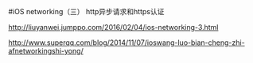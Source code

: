 #iOS networking（三） http异步请求和https认证

http://liuyanwei.jumppo.com/2016/02/04/ios-networking-3.html


http://www.superqq.com/blog/2014/11/07/ioswang-luo-bian-cheng-zhi-afnetworkingshi-yong/
